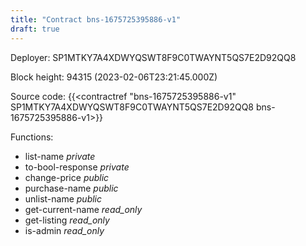 ```yaml
---
title: "Contract bns-1675725395886-v1"
draft: true
---
```

Deployer: SP1MTKY7A4XDWYQSWT8F9C0TWAYNT5QS7E2D92QQ8


 



Block height: 94315 (2023-02-06T23:21:45.000Z)

Source code: {{<contractref "bns-1675725395886-v1" SP1MTKY7A4XDWYQSWT8F9C0TWAYNT5QS7E2D92QQ8 bns-1675725395886-v1>}}

Functions:

* list-name _private_
* to-bool-response _private_
* change-price _public_
* purchase-name _public_
* unlist-name _public_
* get-current-name _read_only_
* get-listing _read_only_
* is-admin _read_only_
